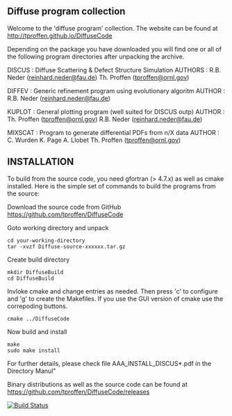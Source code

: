 Diffuse program collection
----------------------------------------------------------------

Welcome to the 'diffuse program' collection.
The website can be found at http://tproffen.github.io/DiffuseCode

Depending on the package you have downloaded you will find one or all of the
following program directories after unpacking the archive.

DISCUS  : Diffuse Scattering & Defect Structure Simulation
AUTHORS : R.B. Neder  (reinhard.neder@fau.de)
          Th. Proffen (tproffen@ornl.gov)

DIFFEV  : Generic refinement program using evolutionary algoritm
AUTHOR  : R.B. Neder  (reinhard.neder@fau.de)

KUPLOT  : General plotting program (well suited for DISCUS outp)
AUTHOR  : Th. Proffen (tproffen@ornl.gov)
          R.B. Neder  (reinhard.neder@fau.de)

MIXSCAT : Program to generate differential PDFs from n/X data
AUTHOR  : C. Wurden K. Page A. Llobet
          Th. Proffen (tproffen@ornl.gov)

INSTALLATION
----------------------------------------------------------------

To build from the source code, you need gfortran (> 4.7.x) as
well as cmake installed. Here is the simple set of commands 
to build the programs from the source:

Download the source code from GitHub https://github.com/tproffen/DiffuseCode

 Goto working directory and unpack

    cd your-working-directory
    tar -xvzf Diffuse-source-xxxxxx.tar.gz

Create build directory

    mkdir DiffuseBuild
    cd DiffuseBuild

Invloke cmake and change entries as needed. Then press 'c'
to configure and 'g' to create the Makefiles. If you use the GUI
version of cmake use the correpoding buttons.
  
    cmake ../DiffuseCode

Now build and install

    make
    sudo make install

For further details, please check file AAA_INSTALL_DISCUS*.pdf in the 
Directory Manul"


Binary distributions as well as the source code can be found 
at https://github.com/tproffen/DiffuseCode/releases


[![Build Status](https://travis-ci.org/tproffen/DiffuseCode.svg?branch=master)](https://travis-ci.org/tproffen/DiffuseCode)
